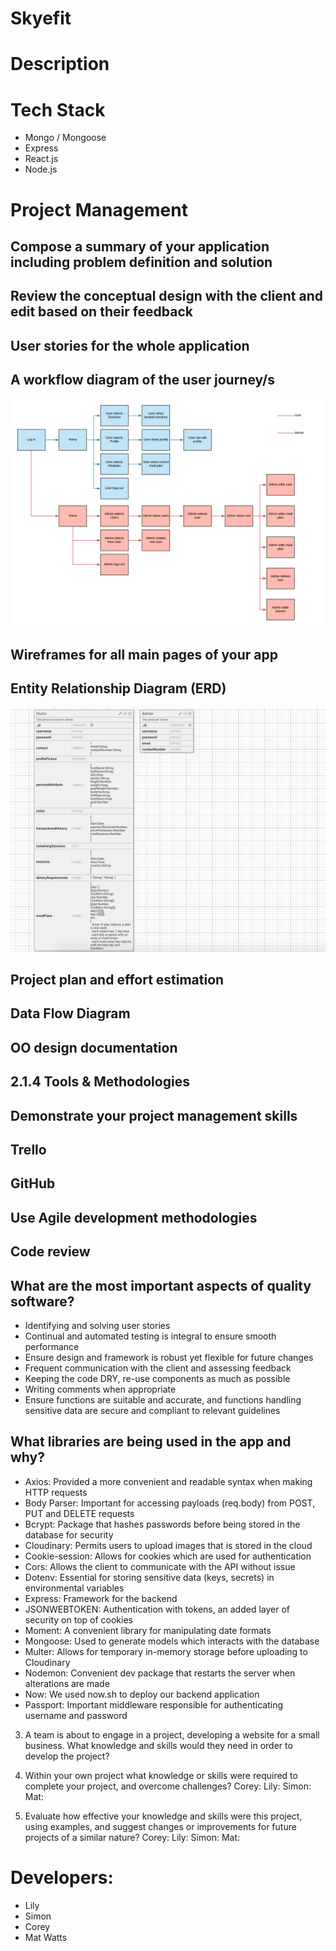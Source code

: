 # Skyefit

# Description

# Tech Stack
* Mongo / Mongoose
* Express
* React.js
* Node.js

# Project Management

## Compose a summary of your application including problem definition and solution

## Review the conceptual design with the client and edit based on their feedback

## User stories for the whole application

## A workflow diagram of the user journey/s
![User Flow Chart](docs/images/user_flow_chart.png)

## Wireframes for all main pages of your app

## Entity Relationship Diagram (ERD)
![ERD](docs/images/erd.png)

## Project plan and effort estimation

## Data Flow Diagram

## OO design documentation

## 2.1.4 Tools & Methodologies

## Demonstrate your project management skills

## Trello

## GitHub

## Use Agile development methodologies

## Code review

## What are the most important aspects of quality software?

* Identifying and solving user stories
* Continual and automated testing is integral to ensure smooth performance
* Ensure design and framework is robust yet flexible for future changes
* Frequent communication with the client and assessing feedback
* Keeping the code DRY, re-use components as much as possible
* Writing comments when appropriate
* Ensure functions are suitable and accurate, and functions handling sensitive data are secure and compliant to relevant guidelines

## What libraries are being used in the app and why?

* Axios: Provided a more convenient and readable syntax when making HTTP requests
* Body Parser: Important for accessing payloads (req.body) from POST, PUT and DELETE requests
* Bcrypt: Package that hashes passwords before being stored in the database for security
* Cloudinary: Permits users to upload images that is stored in the cloud
* Cookie-session: Allows for cookies which are used for authentication
* Cors: Allows the client to communicate with the API without issue
* Dotenv: Essential for storing sensitive data (keys, secrets) in environmental variables
* Express: Framework for the backend
* JSONWEBTOKEN: Authentication with tokens, an added layer of security on top of cookies
* Moment: A convenient library for manipulating date formats
* Mongoose: Used to generate models which interacts with the database
* Multer: Allows for temporary in-memory storage before uploading to Cloudinary
* Nodemon: Convenient dev package that restarts the server when alterations are made
* Now: We used now.sh to deploy our backend application
* Passport: Important middleware responsible for authenticating username and password

3. A team is about to engage in a project, developing a website for a small business. What knowledge and skills would they need in order to develop the project?

4. Within your own project what knowledge or skills were required to complete your project, and overcome challenges?
   Corey: 
   Lily:
   Simon:
   Mat: 

5. Evaluate how effective your knowledge and skills were this project, using examples, and suggest changes or improvements for future projects of a similar nature?
   Corey: 
   Lily:
   Simon:
   Mat: 

# Developers:
* Lily
* Simon
* Corey
* Mat Watts